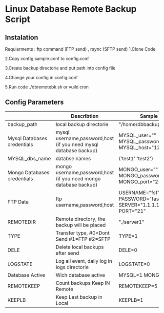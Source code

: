 
# Linux Database Remote Backup Script

## Instalation
Requierments : ftp command (FTP send) , rsync  (SFTP send) 
1.Clone Code 

2.Copy config.sample.conf to config.conf

3.Create backup directorie and put path into config file

4.Change your config in config.conf

5.Run code ./dbremotebk.sh or vuild cron


## Config Parameters

|                |Describtion                          |Sample                         |
|----------------|-------------------------------|-----------------------------|
|backup_path	|local backup directorie            |"/home/dbbackup"           |
| Mysql Databases credentials          |mysql username,password,host (if you need mysql database backup)            |MYSQL_user="" MYSQL_password="" MYSQL_host="127.0.0.1"            |
|MYSQL_dbs_name          |databse names|('test1' 'test2')|
|Mongo Databases credentials          |mongo  username,password,host (if you need mongo database backup)|MONGO_user="" MONGO_password="" MONGO_port="27017"|
|FTP Data          |ftp  username,password,host |USERNAME="fsf" PASSWORD="fasdf" SERVER="1.1.1.1" PORT="21"|
|REMOTEDIR          |Remote directory, the backup will be placed|"./server1"|
|TYPE          |Transfer type, #0=Dont Send #1=FTP #2=SFTP|TYPE=1|
|DELE          |Delete local backups after send|DELE=0|
|LOGSTATE          |Log all event, daily log in logs directorie|LOGSTATE=0|
|Database Active          |Wich database active|MYSQL=1 MONGO=1|
|REMOTEKEEP          |Count backups Keep IN Remote|REMOTEKEEP=5|
|KEEPLB          |Keep Last backup in Local|KEEPLB=1|
